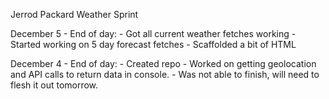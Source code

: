 Jerrod Packard
Weather Sprint

December 5 - End of day:
    - Got all current weather fetches working
    - Started working on 5 day forecast fetches
    - Scaffolded a bit of HTML

December 4 - End of day:
    - Created repo
    - Worked on getting geolocation and API calls to return data in console.
    - Was not able to finish, will need to flesh it out tomorrow.